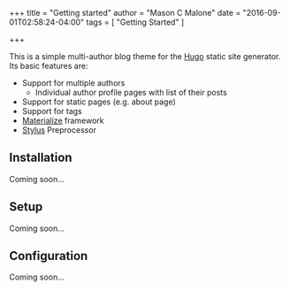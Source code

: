 +++
title = "Getting started"
author = "Mason C Malone"
date = "2016-09-01T02:58:24-04:00"
tags = [ "Getting Started" ]

+++

This is a simple multi-author blog theme for the [Hugo](http://gohugo.io/) static site generator. Its basic features are:

- Support for multiple authors
    + Individual author profile pages with list of their posts
- Support for static pages (e.g. about page)
- Support for tags
- [Materialize](http://materializecss.com/) framework
- [Stylus](http://stylus-lang.com/) Preprocessor

## Installation

Coming soon...

## Setup

Coming soon...

## Configuration

Coming soon...

